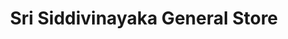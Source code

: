 ---
title: "Sri Siddivinayaka General Store"
url: /madhur/sri-siddivinayaka-general-store/
shop: supermarket
---
